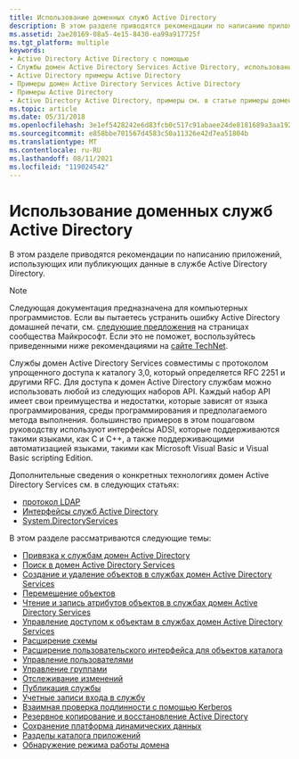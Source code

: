 ```yaml
---
title: Использование доменных служб Active Directory
description: В этом разделе приводятся рекомендации по написанию приложений, использующих или публикующих данные в службе Active Directory Directory.
ms.assetid: 2ae20169-08a5-4e15-8430-ea99a917725f
ms.tgt_platform: multiple
keywords:
- Active Directory Active Directory с помощью
- Службы домен Active Directory Services Active Directory, использование
- Active Directory примеры Active Directory
- Примеры домен Active Directory Services Active Directory
- Примеры Active Directory
- Active Directory Active Directory, примеры см. в статье примеры домен Active Directory служб.
ms.topic: article
ms.date: 05/31/2018
ms.openlocfilehash: 3e1ef5428242e6d83fcb0c517c91abaee24de8181689a3aa1922eafea4d76703
ms.sourcegitcommit: e858bbe701567d4583c50a11326e42d7ea51804b
ms.translationtype: MT
ms.contentlocale: ru-RU
ms.lasthandoff: 08/11/2021
ms.locfileid: "119024542"
---
```

# <a name="using-active-directory-domain-services"></a>Использование доменных служб Active Directory

В этом разделе приводятся рекомендации по написанию приложений, использующих или публикующих данные в службе Active Directory Directory.

> [!Note]  
> Следующая документация предназначена для компьютерных программистов. Если вы пытаетесь устранить ошибку Active Directory домашней печати, см. [следующие предложения](https://answers.microsoft.com/windows/forum/all/clicking-find-printer-shows-error-the-active/52bfd961-ff62-4397-b8cf-a0708f0cb3d2) на страницах сообщества Майкрософт. Если это не поможет, воспользуйтесь приведенными ниже рекомендациями на [сайте TechNet](https://social.technet.microsoft.com/Forums/windowsserver/d6212275-24d6-4168-830a-9441f861cb76/error-message-when-attempting-to-print-active-directory-domain-service-is-currently-unavailable?forum=winserverprint).

 

Службы домен Active Directory Services совместимы с протоколом упрощенного доступа к каталогу 3,0, который определяется RFC 2251 и другими RFC. Для доступа к домен Active Directory службам можно использовать любой из следующих наборов API. Каждый набор API имеет свои преимущества и недостатки, которые зависят от языка программирования, среды программирования и предполагаемого метода выполнения. большинство примеров в этом пошаговом руководству используют интерфейсы ADSI, которые поддерживаются такими языками, как C и C++, а также поддерживающими автоматизацией языками, такими как Microsoft Visual Basic и Visual Basic scripting Edition.

Дополнительные сведения о конкретных технологиях домен Active Directory Services см. в следующих статьях:

-   [протокол LDAP](/previous-versions/windows/desktop/ldap/lightweight-directory-access-protocol-ldap-api)
-   [Интерфейсы служб Active Directory](../adsi/active-directory-service-interfaces-adsi.md)
-   [System.DirectoryServices](/dotnet/api/system.directoryservices)

В этом разделе рассматриваются следующие темы:

-   [Привязка к службам домен Active Directory](binding-to-active-directory-domain-services.md)
-   [Поиск в домен Active Directory Services](searching-in-active-directory-domain-services.md)
-   [Создание и удаление объектов в службах домен Active Directory Services](creating-and-deleting-objects-in-active-directory-domain-services.md)
-   [Перемещение объектов](moving-objects.md)
-   [Чтение и запись атрибутов объектов в службах домен Active Directory Services](reading-and-writing-attributes-of-objects-in-active-directory-domain-services.md)
-   [Управление доступом к объектам в службах домен Active Directory Services](controlling-access-to-objects-in-active-directory-domain-services.md)
-   [Расширение схемы](extending-the-schema.md)
-   [Расширение пользовательского интерфейса для объектов каталога](extending-the-user-interface-for-directory-objects.md)
-   [Управление пользователями](managing-users.md)
-   [Управление группами](managing-groups.md)
-   [Отслеживание изменений](tracking-changes.md)
-   [Публикация службы](service-publication.md)
-   [Учетные записи входа в службу](service-logon-accounts.md)
-   [Взаимная проверка подлинности с помощью Kerberos](mutual-authentication-using-kerberos.md)
-   [Резервное копирование и восстановление Active Directory](backing-up-and-restoring-an-active-directory-server.md)
-   [Сохранение платформа динамических данных](storing-dynamic-data.md)
-   [Разделы каталога приложений](application-directory-partitions.md)
-   [Обнаружение режима работы домена](detecting-the-operation-mode-of-a-domain.md)

 

 